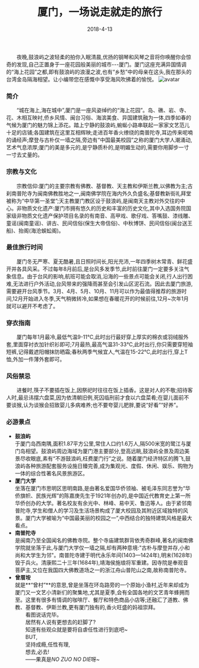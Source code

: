 ﻿---
layout: post
title: 厦门，一场说走就走的旅行
date: 2018-4-13
categories: blog
tags: [生活]
description: 哪管真理无穷，进一寸有一寸欢喜
---

　　夜晚,鼓浪屿之波轻柔的拍你入眠清晨,优扬的钢琴和风琴之音将你唤醒你会惊奇的发现,自己正置身于一座花园般美丽的城市---厦门。厦门这座充满异国情调的“海上花园”之都,即有鼓浪屿的浪漫之波,也有“乡愁”中的母亲在这头,我在那头的台湾金岛隔海相望。让小编带您在感慨中享受海风吹拂着的愉悦。
![avatar](http://p741xh8ey.bkt.clouddn.com/001O2w2fzy7iA3y5dmY5c&690.jpg)
　　
### 简介
　　“城在海上,海在城中”,厦门是一座风姿绰约的“海上花园”。岛、礁、岩、寺、花、木相互映衬,侨乡风情、闽台习俗、海滨美食、异国建筑融为一体,四季如春的气候为厦门的魅力锦上添花。踏上宁静的鼓浪屿,蜿蜒小路串联起一家家文艺范儿十足的店铺;各国建筑在这里互相辉映;走进百年香火缭绕的南普陀寺,耳边传来呢喃的诵经声;摩登与古朴仅一墙之隔,旁边有“中国最美校园”之称的厦门大学人潮涌动,艺术气息浓厚;厦门的美是多元的,是宁静质朴的,是明媚生动的,需要你用脚步一寸一寸去丈量的。

### 宗教与文化
　　宗教信仰:厦门的主要宗教有佛教、基督教、天主教和伊斯兰教,以佛教为主;古刹南普陀寺为闽南佛教胜地之一,闽南佛学院在海内外久负盛名;基督教新街礼拜堂被称为“中华第一圣堂”;天主教厦门教区设于鼓浪屿,是闽南天主教对外交往的中心。非物质文化遗产:厦门市拥有悠久的历史和丰富的历史文化,其中入选国务院国家级非物质文化遗产保护项目名录的有南音、高甲戏、歌仔戏、答嘴鼓、漆线雕、童谣(闽南童谣)、讲古、民间信俗(保生大帝信俗)、中秋博饼、民间信俗(闽台送王船)、抬阁(海沧蜈蚣阁)。

### 最佳旅行时间
　　厦门冬无严寒、夏无酷暑,且日照时间长,阳光充沛,一年四季树木常青、鲜花盛开并各具风采。不过每年8月前后,是台风多发季节,此时前往厦门一定要多关注气象信息。由于台风的影响,航班可能会取消,沿海的一些景点可能会关闭,行人出行困难,无法进行户外活动,台风带来的强降雨甚至会引发山区泥石流。因此去厦门旅游,需要避开台风季节。3月、4月、5月、10月、11月可以作为最值得推荐的旅游时间,12月开始进入冬季,天气稍微转冷,如果想在春暖花开的时候前往,12月~次年1月就可以避开不考虑了。

### 穿衣指南
　　厦门每年1月最冷,最低气温9-11℃,此时出行最好穿上厚实的棉衣或羽绒服外套,里面穿衬衣加针织衫即可;7月最热,最高气温31-33℃,此时出行,你只需要穿短袖短裤,记得戴遮阳帽抹防晒霜;春秋两季气候宜人,气温在15-22℃,此时出行,穿上T恤,外加一件薄外套即可。

### 风俗禁忌
　　进餐时,筷子不要插在饭上,因祭祀时往往在饭上插香。这是对人的不敬;招待客人时,最忌讳摆六盘菜,因为依清朝旧例,死囚临刑前才食以六盘菜肴;在婴儿面前不要谈猴,认为谈猴会招致婴儿多病难养;也不要夸婴儿肥胖,要说“好看”“好养”。

### 必游景点
- **鼓浪屿**  
于厦门岛西南隅,面积1.87平方公里,常住人口约1.6万人,隔500米宽的鹭江与厦门岛相望。鼓浪屿周边海域为厦门港主要部分,登高远眺,鼓浪屿全景及周边美景尽收眼底,素有“不游鼓浪屿,枉费厦门行”之说。随着厦门经济特区的腾飞,鼓浪屿各种旅游配套服务设施日臻完善,成为集观光、度假、休闲、娱乐、购物为一体的综合性著名风景旅游区。
- **厦门大学**  
坐落在厦门市思明区思明南路,是由著名爱国华侨领袖、被毛泽东同志誉为“华侨旗帜、民族光辉”的陈嘉庚先生于1921年创办的,是中国近代教育史上第一所华侨创办的大学。著名校友有余光中、林峰、易中天、鲁迅等人。由于紧邻南普陀寺,学生和僧人的学习及生活场景构成了厦大校园及其附近区域独特的风景。厦门大学被喻为“中国最美丽的校园之一”,中西结合的独特建筑风格是最大看点。
- **南普陀寺**  
是闽南乃至全国闻名的佛教寺院。整个寺庙建筑群背依秀奇群峰,著名的闽南佛学院就坐落于此,与厦门大学仅一墙之隔,却有两种意境:"古朴与摩登并存,小和尚和大学生为邻"。南普陀寺建于明代永乐年间(1403—1424年),明末(1628年)毁于兵火。清康熙二十三年(1684年),靖海侯施琅将军重建。因寺院是奉观音菩萨主,又位在我国四大佛教道场之一的浙江舟山普陀山之南,故称南普陀寺。
- **曾厝垵**  
就是**“曾村”**的意思,曾是坐落在环岛路旁的一个原始小渔村,近年来却成为厦门又一文艺小清新们的聚集地,尤其是夏季,会有全国各地的文艺青年蜂拥而至。这里有很多有情调的咖啡厅、餐厅和特色商品小店等;还融汇了道教、佛教、基督教、伊斯兰教,更有厦门独有的,香火旺盛的妈祖崇拜。  
　　看图说话完毕。  
　　居然有人说有更想去的赶脚了?  
　　知道有些观众就是要将自虐任性进行到底吧~  
　　BUT,  
　　坚持成瘾,任性有理,  
　　想去,必去!  
　　——果真是*NO ZUO NO DIE*呀~














